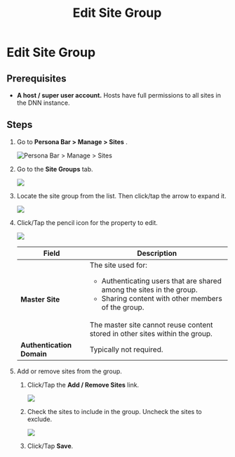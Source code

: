 ﻿---
uid: edit-site-group
topic: edit-site-group
locale: en
title: Edit Site Group
dnneditions: Evoq Content,Evoq Engage
dnnversion: 09.02.00
parent-topic: administrators-sites-overview
related-topics: create-site-group,add-or-remove-sites-in-group,delete-site-group
---

# Edit Site Group

## Prerequisites

*   **A host / super user account.** Hosts have full permissions to all sites in the DNN instance.

## Steps

1.  Go to **Persona Bar \> Manage \> Sites** .
    
    ![Persona Bar > Manage > Sites](/images/scr-pbar-host-Manage-E91.png)
    
2.  Go to the **Site Groups** tab.
    
      
    
    ![](/images/scr-Sites-SiteGroupsTab-E90.png)
    
      
    
3.  Locate the site group from the list. Then click/tap the arrow to expand it.
    
      
    
    ![](/images/scr-Sites-SiteGroups-Arrow-E90.png)
    
      
    
4.  Click/Tap the pencil icon for the property to edit.
    
      
    
    ![](/images/scr-Sites-SiteGroups-Edit-Properties-E90.png)
    
      
    
    |**Field**|**Description**|
    |---|---|
    |**Master Site**|The site used for:<ul><li>Authenticating users that are shared among the sites in the group.</li><li>Sharing content with other members of the group.</li></ul><br />The master site cannot reuse content stored in other sites within the group.|
    |**Authentication Domain**|Typically not required.|
    
5.  Add or remove sites from the group.
    1.  Click/Tap the **Add / Remove Sites** link.
        
          
        
        ![](/images/scr-Sites-SiteGroups-Edit-AddRemoveSites-E90.png)
        
          
        
    2.  Check the sites to include in the group. Uncheck the sites to exclude.
        
          
        
        ![](/images/scr-Sites-SiteGroups-Edit-AddRemoveSites-List-E90.png)
        
          
        
    3.  Click/Tap **Save**.
